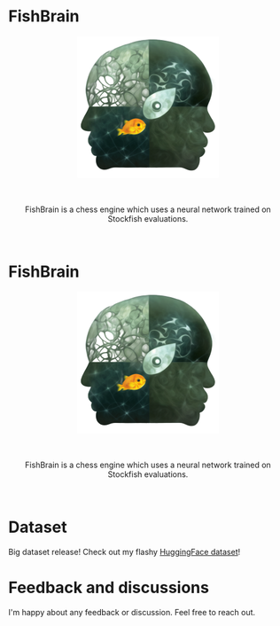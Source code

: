# FishBrain

<div align="center">
    <img src="img/logo_alpha_4.png" alt="Logo" width="256" height="256">
</div>

&nbsp;
&nbsp;

<div align="center">
FishBrain is a chess engine which uses a neural network trained on Stockfish evaluations.
</div>

&nbsp;
&nbsp;
# FishBrain

<div align="center">
    <img src="img/logo_alpha_4.png" alt="Logo" width="256" height="256">
</div>

&nbsp;
&nbsp;

<div align="center">
FishBrain is a chess engine which uses a neural network trained on Stockfish evaluations.
</div>

&nbsp;
&nbsp;
# Dataset
Big dataset release! Check out my flashy <a href="https://huggingface.co/datasets/mauricett/lichess_sf">HuggingFace dataset</a>!


# Feedback and discussions
I'm happy about any feedback or discussion. Feel free to reach out.
